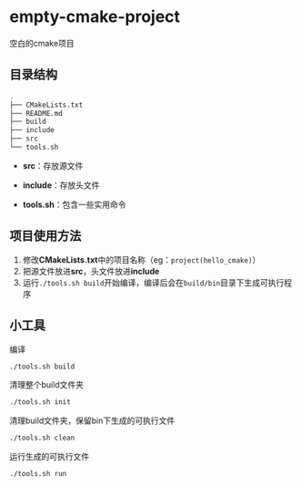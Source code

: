 # empty-cmake-project
空白的cmake项目

## 目录结构

```bash
.
├── CMakeLists.txt
├── README.md
├── build
├── include
├── src
└── tools.sh
```

* **src**：存放源文件

* **include**：存放头文件

* **tools.sh**：包含一些实用命令

## 项目使用方法

1. 修改**CMakeLists.txt**中的项目名称（eg：`project(hello_cmake)`）
2. 把源文件放进**src**，头文件放进**include**
3. 运行`./tools.sh build`开始编译，编译后会在`build/bin`目录下生成可执行程序

## 小工具

编译

```bash
./tools.sh build
```

清理整个build文件夹

```bash
./tools.sh init
```

清理build文件夹，保留bin下生成的可执行文件

```bash
./tools.sh clean
```

运行生成的可执行文件

```bash
./tools.sh run
```